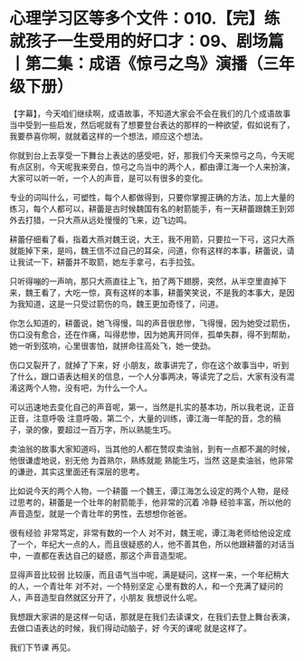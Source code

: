 # 心理学习区等多个文件：010.【完】练就孩子一生受用的好口才：09、剧场篇丨第二集：成语《惊弓之鸟》演播（三年级下册）

【字幕】，今天咱们继续啊，成语故事，不知道大家会不会在我们的几个成语故事当中受到一些启发，然后呢就有了想要登台表达的那样的一种欲望，假如说有了，我要恭喜你啊，就就着这样的一个想法，顺应这个想法。

你就到台上去享受一下舞台上表达的感受吧，好，那我们今天来惊弓之鸟，今天呢有点区别，今天呢我来旁白，惊弓之鸟当中的两个人，都由谭江海一个人来扮演，大家可以听一听，一个人的声音，是可以有很多的变化。

专业的词叫什么，可塑性，每个人都做得到，只要你掌握正确的方法，加上大量的练习，每个人都可以，耕蕾是古时候魏国有名的射箭能手，有一天耕蕾跟魏王到郊外去打猎，一只大燕从远处慢慢的飞来，边飞边鸣。

耕蕾仔细看了看，指着大燕对魏王说，大王，我不用箭，只要拉一下弓，这只大燕就能掉下来，是吗，魏王信不过自己的耳朵，问道，你有这样的本事，耕蕾说，请让我试一下，耕蕾并不取箭，她左手拿弓，右手拉弦。

只听得嘣的一声响，那只大燕直往上飞，拍了两下翅膀，突然，从半空里直掉下来，魏王看了，大吃一惊，真有这样的本事，耕蕾笑笑说，不是我的本事大，是因为我知道，这是一只受过箭伤的鸟，魏王更加奇怪了，问道。

你怎么知道的，耕蕾说，她飞得慢，叫的声音很悲惨，飞得慢，因为她受过箭伤，伤口没有愈合，还在作痛，叫得悲惨，因为她离开同伴，孤单失群，得不到帮助，她一听到弦响，心里很害怕，就拼命往高处飞，她一使劲。

伤口又裂开了，就掉了下来，好 小朋友，故事讲完了，你在这个故事当中，听到了什么，跟口语表达相关的信息，一个人分事两决，等读完了之后，大家有没有混淆这两个人物，没有吧，为什么一个人。

可以迅速地去变化自己的声音呢，第一，当然是扎实的基本功，所以我老说，正音 正音，注意呼吸 注意呼吸，第二个，大量的训练，谭江海一年配的音，念的稿子，录的像，要超过一百万字，所以熟能生巧。

卖油翁的故事大家知道吗，当其他的人都在赞叹卖油翁，到有一点都不漏的时候，他很谦虚地说，别无他 为首熟尔，熟练就能 熟能生巧，当然 这是卖油翁，他非常的谦逊，其实这里面还有深层的思考。

比如说今天的两个人物，一个耕蕾 一个魏王，谭江海怎么设定的两个人物，是经过思考的，耕蕾是一个壮年的射箭能手，他非常的沉着 冷静 经验丰富，所以他的声音造型，就是一个青壮年的男性，去想想你爸爸。

很有经验 非常笃定，非常有数的一个人 对不对，魏王呢，谭江海老师给他设定成了一个，年纪大一点的人，而且很疑惑的人，他不善其色，所以他跟耕蕾的对话当中，一直都在表达自己的疑惑，那这个声音造型呢。

显得声音比较弱 比较康，而且语气当中呢，满是疑问，这样一来，一个年纪稍大的人，一个青壮年 对不对，一个特别坚定 心里有数的人，和一个充满了疑问的人，声音造型自然就区分开了，小朋友 我想说什么呢。

我想跟大家讲的是这样一句话，那就是在我们去读课文，在我们去登上舞台表演，去做口语表达的时候，我们得动动脑子，好 今天的课呢 就是这样了。

我们下节课 再见。